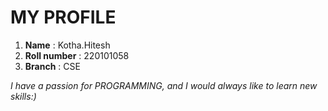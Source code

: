 # MY PROFILE
1. **Name**          : Kotha.Hitesh
2. **Roll number**   : 220101058
3. **Branch**        : CSE

*I have a passion for PROGRAMMING, and I would always like to learn new skills:)* 
 
